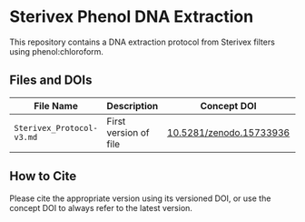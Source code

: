 # Sterivex Phenol DNA Extraction
This repository contains a DNA extraction protocol from Sterivex filters using phenol:chloroform.

## Files and DOIs

| File Name              | Description            | Concept DOI                          | Latest Version DOI                      |
|------------------------|-----------------------|---------------------------------------|------------------------------------------|
| `Sterivex_Protocol-v3.md`        | First version of file | [10.5281/zenodo.15733936](https://zenodo.org/records/15733936) | [10.5281/zenodo.15733936](https://zenodo.org/records/15733936) |

## How to Cite

Please cite the appropriate version using its versioned DOI, or use the concept DOI to always refer to the latest version.